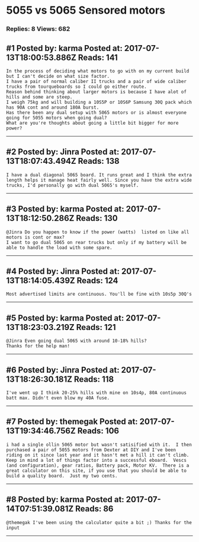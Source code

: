 # 5055 vs 5065 Sensored motors

### Replies: 8 Views: 682

## \#1 Posted by: karma Posted at: 2017-07-13T18:00:53.886Z Reads: 141

```
In the process of deciding what motors to go with on my current build but I can't decide on what size factor.
I have a pair of normal caliber II trucks and a pair of wide caliber trucks from tourqueboards so I could go either route.
Reason behind thinking about larger motors is because I have alot of hills and some are steep. 
I weigh 75kg and will building a 10S5P or 10S6P Samsung 30Q pack which has 90A cont and around 180A burst.
Has there been any dual setup with 5065 motors or is almost everyone going for 5055 motors when going dual? 
What are you're thoughts about going a little bit bigger for more power?
```

---
## \#2 Posted by: Jinra Posted at: 2017-07-13T18:07:43.494Z Reads: 138

```
I have a dual diagonal 5065 board. It runs great and I think the extra length helps it manage heat fairly well. Since you have the extra wide trucks, I'd personally go with dual 5065's myself.
```

---
## \#3 Posted by: karma Posted at: 2017-07-13T18:12:50.286Z Reads: 130

```
@Jinra Do you happen to know if the power (watts)  listed on like all motors is cont or max?
I want to go dual 5065 on rear trucks but only if my battery will be able to handle the load with some spare.
```

---
## \#4 Posted by: Jinra Posted at: 2017-07-13T18:14:05.439Z Reads: 124

```
Most advertised limits are continuous. You'll be fine with 10s5p 30Q's
```

---
## \#5 Posted by: karma Posted at: 2017-07-13T18:23:03.219Z Reads: 121

```
@Jinra Even going dual 5065 with around 10-18% hills?
Thanks for the help man!
```

---
## \#6 Posted by: Jinra Posted at: 2017-07-13T18:26:30.181Z Reads: 118

```
I've went up I think 20-25% hills with mine on 10s4p, 80A continuous batt max. Didn't even blow my 40A fuse.
```

---
## \#7 Posted by: themegak Posted at: 2017-07-13T19:34:46.756Z Reads: 106

```
i had a single ollin 5065 motor but wasn't satisified with it.  I then purchased a pair of 5055 motors from Dexter at DIY and I've been riding on it since last year and it hasn't met a hill it can't climb.  Keep in mind a lot of things factor into a successful eboard.  Vescs (and configuration), gear ratios, Battery pack, Motor KV.  There is a great calculator on this site, if you use that you should be able to build a quality board.  Just my two cents.
```

---
## \#8 Posted by: karma Posted at: 2017-07-14T07:51:39.081Z Reads: 86

```
@themegak I've been using the calculator quite a bit ;) Thanks for the input
```

---
